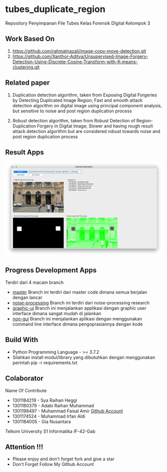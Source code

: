 # tubes_duplicate_region
Repository Penyimpanan File Tubes Kelas Forensik DIgital Kelompok 3

## Work Based On 
1. https://github.com/rahmatnazali/image-copy-move-detection.git
2. https://github.com/Xanthor-Aditya/Unsupervised-Image-Forgery-Detection-Using-Discrete-Cosine-Transform-with-K-means-clustering.git

## Related paper
1. Duplication detection algorithm, taken from Exposing Digital Forgeries by Detecting Duplicated Image Region; Fast and smooth attack detection algorithm on digital image using principal component analysis, but sensitive to noise and post region duplication process

2. Robust detection algorithm, taken from Robust Detection of Region-Duplication Forgery in Digital Image; Slower and having rough result attack detection algorithm but are considered robust towards noise and post region duplication process

## Result Apps
![ScreenShoot Apps](docs/image/image_gui.png?raw=true)

## Progress Development Apps
Terdiri dari 4 macam branch
- [master](https://github.com/RaihanHeggi/tubes_duplicate_region) Branch ini terdiri dari master code dimana semua berjalan dengan lancar
- [noise-processing](https://github.com/RaihanHeggi/tubes_duplicate_region/tree/noise-processing) Branch ini terdiri dari noise-processing research
- [graphic-ui](https://github.com/RaihanHeggi/tubes_duplicate_region/tree/graphic-ui) Branch ini menjalankan applikasi dengan graphic user interface dimana sangat mudah di jalankan
- [non-gui](https://github.com/RaihanHeggi/tubes_duplicate_region/tree/non-gui) Branch ini menjalankan aplikasi dengan menggunakan command line interface dimana pengoprasiannya dengan kode

## Build With
- Python Programming Language - >= 3.7.2
- Silahkan install modul/library yang dibutuhkan dengan menggunakan perintah pip -r requirements.txt


## Colaborator

Name Of Contribute
- 1301184219 - Sya Raihan Heggi
- 1301180379 - Adabi Raihan Muhammad
- 1301198497 - Muhammad Faisal Amir [Github Account](github.com/amirisback)
- 1301174524 - Muhammad Irfan Aldi
- 1301184005 - Gia Nusantara

Telkom University S1 Informatika IF-42-Gab

## Attention !!!
- Please enjoy and don't forget fork and give a star
- Don't Forget Follow My Github Account

